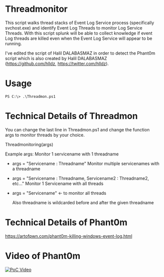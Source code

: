 # Threadmonitor
This script walks thread stacks of Event Log Service process (specifically svchost.exe) and identify Event Log Threads to monitor Log Service Threads. 
With this script splunk will be able to collect knowledge if event Log threads are killed even when the Event Log Service will appear to be running. 

I've edited the script of Halil DALABASMAZ in order to detect the Phant0m script which is also created by Halil DALABASMAZ (https://github.com/hlldz, https://twitter.com/hlldz).

# Usage

```
PS C:\> .\Threadmon.ps1

```

# Technical Details of Threadmon
You can change the last line in Threadmon.ps1 and change the function args to monitor threads by your choice.

Threadmonitoring(args)

Example args:
Monitor 1 servicename with 1 threadname
- args = "Servicename : Threadname"
Monitor multiple servicenames with a threadname
- args = "Servicename : Threadname, Servicename2 : Threadname2, etc..."
Monitor 1 Servicename with all threads
- args = "Servicename" <- to monitor all threads

	Also threadname is wildcarded before and after the given threadname

# Technical Details of Phant0m
https://artofpwn.com/phant0m-killing-windows-event-log.html

# Video of Phant0m
[![PoC Video](https://i.ytimg.com/vi/PF0-tZWCmpc/maxresdefault.jpg)](https://www.youtube.com/watch?v=PF0-tZWCmpc)



